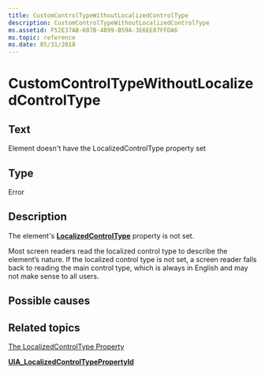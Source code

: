 ```yaml
---
title: CustomControlTypeWithoutLocalizedControlType
description: CustomControlTypeWithoutLocalizedControlType
ms.assetid: F52E37AB-607B-4899-B59A-3E6EE87FFDA6
ms.topic: reference
ms.date: 05/31/2018
---
```


# CustomControlTypeWithoutLocalizedControlType

## Text

Element doesn't have the LocalizedControlType property set

## Type

Error

## Description

The element's [**LocalizedControlType**](/windows/desktop/api/UIAutomationClient/nf-uiautomationclient-iuiautomationelement-get_currentlocalizedcontroltype) property is not set.

Most screen readers read the localized control type to describe the element’s nature. If the localized control type is not set, a screen reader falls back to reading the main control type, which is always in English and may not make sense to all users.

## Possible causes

## Related topics

<dl> <dt>

[The LocalizedControlType Property](uiauto-controltypesoverview.md)
</dt> <dt>

[**UIA\_LocalizedControlTypePropertyId**](uiauto-automation-element-propids.md)
</dt> </dl>

 

 




